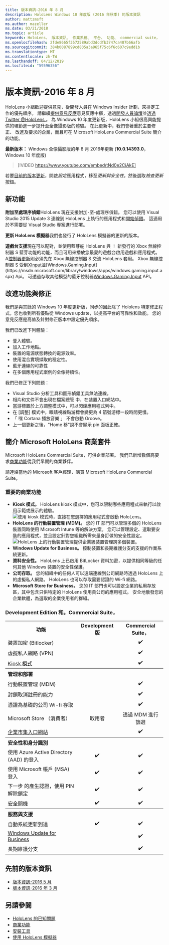 ```yaml
---
title: 版本資訊-2016 年 8 月
description: HoloLens Windows 10 年度版 (2016 年秋季) 的版本資訊
author: mattzmsft
ms.author: mazeller
ms.date: 03/21/2018
ms.topic: article
keywords: HoloLens、 版本資訊、 作業系統、 平台、 功能、 commercial suite，
ms.openlocfilehash: 2fde8665f3572589abd3dcdfb3747ca487b66afb
ms.sourcegitcommit: 384b0087899cd835a3a965f75c6f6c607c9edd1b
ms.translationtype: MT
ms.contentlocale: zh-TW
ms.lasthandoff: 04/12/2019
ms.locfileid: "59596356"
---
```

# <a name="release-notes---august-2016"></a>版本資訊-2016 年 8 月

HoloLens 小組歡迎提供意見，從開發人員在 Windows Insider 計劃，來排定工作的優先順序。 請繼續[提供意見反應](give-us-feedback.md)意見反應中樞，透過[開發人員論壇](https://forums.hololens.com)並[透過 Twitter @HoloLens ](https://twitter.com/hololens)。 為 Windows 10 年度更新版，HoloLens 小組很高興能提供的環節進一步提升至全像攝影版的體驗。 在此更新中，我們會著重於主要修正、 改進及要求的企業，而且可在 Microsoft HoloLens Commercial Suite 簡介的功能。

**最新版本：** Windows 全像攝影版的年 8 月 2016年更新 (**10.0.14393.0**，Windows 10 年度版)

>[!VIDEO https://www.youtube.com/embed/tNd0e2CiAkE]

若要[目前的版本更新](updating-hololens.md)，開啟*設定*應用程式，移至*更新與安全性*，然後選取*檢查更新*按鈕。

## <a name="new-features"></a>新功能

**附加至處理序偵錯**HoloLens 現在支援附加-至-處理序偵錯。 您可以使用 Visual Studio 2015 Update 3 連線到 HoloLens 上執行的應用程式和[開始偵錯](using-visual-studio.md#debugging-an-installed-or-running-app)。 這適用於不需要從 Visual Studio 專案進行部署。

**更新 HoloLens 模擬器**我們也發行了 HoloLens 模擬器的更新的版本。

**遊戲台支援**現在可以配對，並使用藍芽舵 HoloLens 與 ！ 新發行的 Xbox 無線控制器 S 藍芽功能的功能，而且可用來播放您最愛的遊戲台啟用遊戲和應用程式。 A[控制器更新](http://support.xbox.com/xbox-one/accessories/update-controller-for-stereo-headset-adapter)則必須先在 Xbox 無線控制器 S 交流 HoloLens 套用。 Xbox 無線控制器 S 受到[XInput](https://msdn.microsoft.com/library/windows/desktop/hh405053(v=vs.85).aspx)並[Windows.Gaming.Input](https://msdn.microsoft.com/library/windows/apps/windows.gaming.input.aspx) Api。 可透過存取其他模型的藍牙控制器[Windows.Gaming.Input](https://msdn.microsoft.com/library/windows/apps/windows.gaming.input.aspx) API。

## <a name="improvements-and-fixes"></a>改進功能與修正

我們是與其餘的 Windows 10 年度更新版，同步的因此除了 Hololens 特定修正程式，您也收到所有優點從 Windows update，以提高平台的可靠性和效能。 您的意見反應是高值及針對修正版本中設定優先順序。

我們已改進下列體驗：
* 登入體驗。
* 加入工作地點。
* 裝置的電源狀態轉換的電源效率。
* 使用混合實境擷取的穩定性。
* 藍牙連線的可靠性
* 在多個應用程式案例的全像持續性。

我們已修正下列問題：
* Visual Studio 分析工具和圖形偵錯工具無法連線。
* 相片和文件不會出現在檔案總管 中，在裝置入口網站中。
* 當游標置於上方調整模式中，可以閃爍應用程式列中。
* 在 [調整] 模式中，眼睛視線點游標會變更為 4 箭號游標一段時間更慢。
* 「 嘿 Cortana 播放音樂 」 不會啟動 Groove。
* 上一個更新之後，"Home 移"說不會顯示 pin 面板正確。

## <a name="introducing-microsoft-hololens-commercial-suite"></a>簡介 Microsoft HoloLens 商業套件

Microsoft HoloLens Commercial Suite，可供企業部署。 我們已新增數個高要求[商業功能](commercial-features.md)從我們早期的商業夥伴。

請連絡當地的 Microsoft 客戶經理，購買 Microsoft HoloLens Commercial Suite。

### <a name="key-commercial-features"></a>重要的商業功能 

* **Kiosk 模式。** HoloLens kiosk 模式中，您可以限制哪些應用程式來執行以啟用示範或展示的體驗。<br>
  ![使用 kiosk 模式時，直接在您選擇的應用程式會啟動 HoloLens。](images/201608-kioskmode-400px.png)
* **HoloLens 的行動裝置管理 (MDM)。** 您的 IT 部門可以管理多個的 HoloLens 裝置同時使用 Microsoft Intune 等的解決方案。 您可以管理設定、選取要安裝的應用程式，並且設定針對您組織所需來量身訂做的安全性設定。<br>
  ![HoloLens 上的行動裝置管理提供企業級裝置管理跨多個裝置。](images/201608-enterprisemanagement-400px.png)
* **Windows Update for Business。** 控制裝置和長期維護分支的支援的作業系統更新。
* **資料安全性。** HoloLens 上已啟用 BitLocker 資料加密，以提供相同等級的任何其他 Windows 裝置的安全性保護。
* **公司存取。** 您的組織中的任何人可以遠端連線到公司網路時透過 HoloLens 上的虛擬私人網路。 HoloLens 也可以存取需要認證的 Wi-fi 網路。
* **Microsoft Store for Business。** 您的 IT 部門也可以設定企業的私用存放區，其中包含只供特定的 HoloLens 使用貴公司的應用程式。 安全地散發您的企業軟體，為選取的企業使用者的群組。

### <a name="development-edition-vs-commercial-suite"></a>Development Edition 和。Commercial Suite，

<table>
<tr>
<th>功能</th><th>Development 版</th><th>Commercial Suite，</th>
</tr><tr>
<td>裝置加密 (Bitlocker)</td><td></td><td style="text-align: center;">✔️</td>
</tr><tr>
<td>虛擬私人網路 (VPN)</td><td></td><td style="text-align: center;">✔️</td>
</tr><tr>
<td><a href="using-the-windows-device-portal.md#kiosk-mode">Kiosk 模式</a></td><td></td><td style="text-align: center;">✔️</td>
</tr><tr>
<th colspan="3" style="text-align: left;"> 管理和部署</th>
</tr><tr>
<td>行動裝置管理 (MDM)</td><td style="text-align: center;"></td><td style="text-align: center;">✔️</td>
</tr><tr>
<td>封鎖取消註冊的能力</td><td></td><td style="text-align: center;">✔️</td>
</tr><tr>
<td>憑證為基礎的公司 Wi-fi 存取</td><td></td><td style="text-align: center;">✔️</td>
</tr><tr>
<td>Microsoft Store （消費者）</td><td style="text-align: center;">取用者</td><td style="text-align: center;">透過 MDM 進行篩選</td>
</tr><tr>
<td><a href="https://technet.microsoft.com/itpro/windows/manage/working-with-line-of-business-apps">企業市集入口網站</a></td><td></td><td style="text-align: center;">✔️</td>
</tr><tr>
<th colspan="3" style="text-align: left;"> 安全性和身分識別</th>
</tr><tr>
<td>使用 Azure Active Directory (AAD) 的登入</td><td style="text-align: center;">✔️</td><td style="text-align: center;">✔️</td>
</tr><tr>
<td>使用 Microsoft 帳戶 (MSA) 登入</td><td style="text-align: center;">✔️</td><td style="text-align: center;">✔️</td>
</tr><tr>
<td>下一步 的產生認證，使用 PIN 解除鎖定</td><td style="text-align: center;">✔️</td><td style="text-align: center;">✔️</td>
</tr><tr>
<td><a href="https://msdn.microsoft.com/windows/hardware/commercialize/manufacture/desktop/secure-boot-overview">安全開機</a></td><td style="text-align: center;">✔️</td><td style="text-align: center;">✔️</td>
</tr><tr>
<th colspan="3" style="text-align: left;"> 服務與支援</th>
</tr><tr>
<td>自動系統更新到達</td><td style="text-align: center;">✔️</td><td style="text-align: center;">✔️</td>
</tr><tr>
<td><a href="https://technet.microsoft.com/itpro/windows/plan/windows-update-for-business">Windows Update for Business</a></td><td></td><td style="text-align: center;">✔️</td>
</tr><tr>
<td>長期維護分支</td><td></td><td style="text-align: center;">✔️</td>
</tr>
</table>

## <a name="prior-release-notes"></a>先前的版本資訊
* [版本資訊-2016 5 月](release-notes-may-2016.md)
* [版本資訊-2016 年 3 月](release-notes-march-2016.md)

## <a name="see-also"></a>另請參閱
* [HoloLens 的已知問題](hololens-known-issues.md)
* [商業功能](commercial-features.md)
* [安裝工具](install-the-tools.md)
* [使用 HoloLens 模擬器](using-the-hololens-emulator.md)

